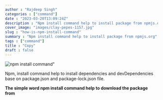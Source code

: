 ```yaml
---
author : "Rajdeep Singh"
categories : ["command"]
date : "2023-03-20T13:09:24Z"
description : "Npm install command help to install package from npmjs.org"
cover_image: "images/clay-pepes-1157.jpg"
slug : "how-is-npm-install-command"
summary : "Npm install command help to install package from npmjs.org"
tags : ["command"]
title : "Copy"
draft : false
---
```

![](/images/clay-pepes-1157.jpg "npm install command")"



Npm, install command help to install dependencies and devDependencies base on package.json and package-lock.json file.

**The simple word npm install command help to download the package from**
